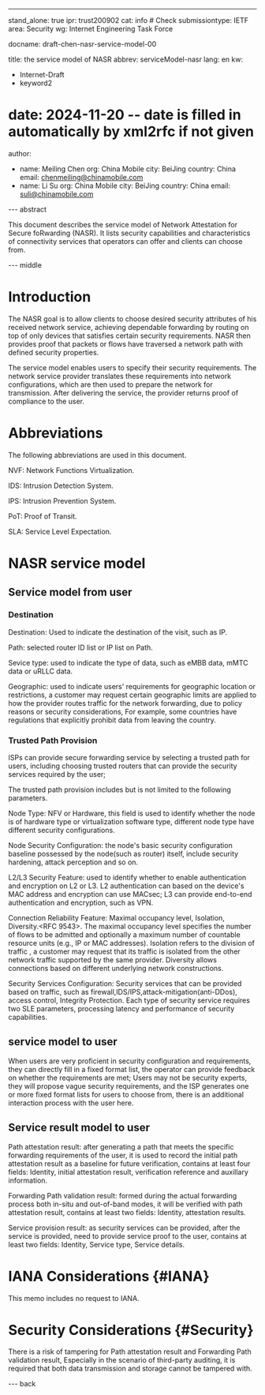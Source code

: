 ---
stand_alone: true
ipr: trust200902
cat: info # Check
submissiontype: IETF
area: Security
wg: Internet Engineering Task Force

docname: draft-chen-nasr-service-model-00

title: the service model of NASR 
abbrev: serviceModel-nasr
lang: en
kw:
  - Internet-Draft
  - keyword2
# date: 2024-11-20 -- date is filled in automatically by xml2rfc if not given
author:
- name: Meiling Chen
  org: China Mobile
  city: BeiJing
  country: China
  email: chenmeiling@chinamobile.com
- name: Li Su
  org: China Mobile
  city: BeiJing
  country: China
  email: suli@chinamobile.com



--- abstract

This document describes the service model of Network Attestation for Secure foRwarding (NASR). It lists security capabilities and characteristics of connectivity services that operators can offer and clients can choose from.

--- middle

# Introduction

The NASR goal is to allow clients to choose desired security attributes of his received network service, achieving dependable forwarding by routing on top of only devices that satisfies certain security requirements. NASR then provides proof that packets or flows have traversed a network path with defined security properties.

The service model enables users to specify their security requirements. The network service provider translates these requirements into network configurations, which are then used to prepare the network for transmission. After delivering the service, the provider returns proof of compliance to the user.

# Abbreviations

The following abbreviations are used in this document.

NVF: Network Functions Virtualization.

IDS: Intrusion Detection System.

IPS: Intrusion Prevention System.

PoT: Proof of Transit.

SLA: Service Level Expectation.

# NASR service model

## Service model from user

### Destination

Destination: Used to indicate the destination of the visit, such as IP.  

Path: selected router ID list or IP list on Path.

Sevice type: used to indicate the type of data, such as eMBB data, mMTC data or uRLLC data.

Geographic: used to indicate users' requirements for geographic location or restrictions, a customer may request certain geographic limits are applied to how the provider routes traffic for the network forwarding, due to policy reasons or security considerations, For example, some countries have regulations that explicitly prohibit data from leaving the country.

### Trusted Path Provision

ISPs can provide secure forwarding service by selecting a trusted path for users, including choosing trusted routers that can provide the security services required by the user;

The trusted path provision includes but is not limited to the following parameters.

Node Type: NFV or Hardware, this field is used to identify whether the node is of hardware type or virtualization software type, different node type have different security configurations.

Node Security Configuration: the node's basic security configuration baseline possessed by the node(such as router) itself, include security hardening, attack perception and so on. 

L2/L3 Security Feature: used to identify whether to enable authentication and encryption on L2 or L3. L2 authentication can based on the device's MAC address and encryption can use MACsec; L3 can provide end-to-end authentication and encryption, such as VPN. 

Connection Reliability Feature: Maximal occupancy level, Isolation, Diversity.<RFC 9543>. The maximal occupancy level specifies the number of flows to be admitted and optionally a maximum number of countable resource units (e.g., IP or MAC addresses). Isolation refers to the division of traffic , a customer may request that its traffic is isolated from the other network traffic supported by the same provider. Diversity allows connections based on different underlying network constructions.

Security Services Configuration: Security services that can be provided based on traffic, such as firewall,IDS/IPS,attack-mitigation(anti-DDos), access control, Integrity Protection. Each type of security service requires two SLE parameters, processing latency and performance of security capabilities.

## service model to user

When users are very proficient in security configuration and requirements, they can directly fill in a fixed format list, the operator can provide feedback on whether the requirements are met; Users may not be security experts, they will propose vague security requirements, and the ISP generates one or more fixed format lists for users to choose from, there is an additional interaction process with the user here.

## Service result model to user

Path attestation result: after generating a path that meets the specific forwarding requirements of the user, it is used to record the initial path attestation result as a baseline for future verification, contains at least four fields: Identity, initial attestation result, verification reference and auxillary information.
						
Forwarding Path validation result: formed during the actual forwarding process both in-situ and out-of-band modes, it will be verified with path attestation result,  contains at least two fields: Identity, attestation results.

Service provision result: as security services can be provided, after the service is provided, need to provide service proof to the user, contains at least two fields: Identity, Service type,  Service details.

# IANA Considerations {#IANA}

This memo includes no request to IANA. 


# Security Considerations {#Security}

There is a risk of tampering for Path attestation result and Forwarding Path validation result, Especially in the scenario of third-party auditing, it is required that both data transmission and storage cannot be tampered with.


--- back



